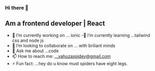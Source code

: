 ### Hi there 👋
## Am a frontend developer | React

- 🔭 I’m currently working on ... ionic
-🌱 I’m currently learning ...tailwind css and node js
- 👯 I’m looking to collaborate on ... with briliant minds
- 💬 Ask me about ...code
- 📫 How to reach me: ...yahuzaspidey@gmail.com
- ⚡ Fun fact: ...hey do u know must spiders have eight legs.
